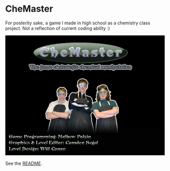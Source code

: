 # CheMaster
For posterity sake, a game I made in high school as a chemistry class project. Not a reflection of current coding ability :)

![Splash Screen](splashscreen4.bmp)

See the [README](CheMaster%20readme.pdf).
